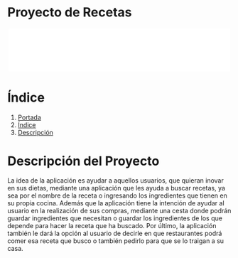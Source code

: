<p align="justify">
  
# Proyecto de Recetas
<p align="Center">
<img src="https://github.com/Gavila25/ProyectoRecetas/blob/main/Logos/logo_white_large.png?raw=true" width="500px">
</p>

# Índice
1. [Portada](#Proyecto-de-Recetas)
2. [Índice](#Índice)
3. [Descripción](#Descripción-del-Proyecto)

# Descripción del Proyecto
La idea de la aplicación es ayudar a aquellos usuarios, que quieran inovar en sus dietas, mediante una aplicación que les ayuda a buscar recetas, ya sea por el nombre de la receta o ingresando los ingredientes que tienen en su propia cocina. Además que la aplicación tiene la intención de ayudar al usuario en la realización de sus compras, mediante una cesta donde podrán guardar ingredientes que necesitan o guardar los ingredientes de los que depende para hacer la receta que ha buscado. 
Por último, la aplicación también le dará la opción al usuario de decirle en que restaurantes podrá comer esa receta que busco o también pedirlo para que se lo traigan a su casa.
</p>
